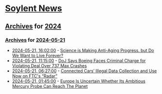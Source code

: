 # [Soylent News](../../../README.md)

## [Archives](../../index.md) for [2024](../index.md)

### [Archives](../../index.md) for [2024-05-21](index.md)

* [2024-05-21, 16:02:00](https://soylentnews.org/article.pl?sid=24/05/21/029202&from=rss) - [Science is Making Anti-Aging Progress. but Do We Want to Live Forever?](https://soylentnews.org/article.pl?sid=24/05/21/029202&from=rss)
* [2024-05-21, 11:15:00](https://soylentnews.org/article.pl?sid=24/05/21/0157214&from=rss) - [DoJ Says Boeing Faces Criminal Charge for Violating Deal Over 737 Max Crashes](https://soylentnews.org/article.pl?sid=24/05/21/0157214&from=rss)
* [2024-05-21, 06:27:00](https://soylentnews.org/article.pl?sid=24/05/21/0148235&from=rss) - [Connected Cars’ Illegal Data Collection and Use Now on FTC's “Radar”](https://soylentnews.org/article.pl?sid=24/05/21/0148235&from=rss)
* [2024-05-21, 01:45:00](https://soylentnews.org/article.pl?sid=24/05/21/0143212&from=rss) - [Europe Is Uncertain Whether Its Ambitious Mercury Probe Can Reach The Planet ](https://soylentnews.org/article.pl?sid=24/05/21/0143212&from=rss)
